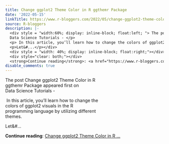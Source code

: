 ```yaml
---
title: Change ggplot2 Theme Color in R ggthemr Package
date: '2022-05-15'
linkTitle: https://www.r-bloggers.com/2022/05/change-ggplot2-theme-color-in-r-ggthemr-package/
source: R-bloggers
description: |-
  <div style = "width:60%; display: inline-block; float:left; "> The post Change ggplot2 Theme Color in R ggthemr Package appeared first on<br />
  Data Science Tutorials - </p>
  <p> In this article, you’ll learn how to change the colors of ggplot2 visuals in the R programming language by utilizing different themes.</p>
  <p>Let&#...</p></div>
  <div style = "width: 40%; display: inline-block; float:right;"></div>
  <div style="clear: both;"></div>
  <strong>Continue reading</strong>: <a href="https://www.r-bloggers.com/2022/05/change-ggplot2-theme-color-in-r-ggthemr-package/">Change ggplot2 Theme Color in R ...
disable_comments: true
---
```

<div style = "width:60%; display: inline-block; float:left; "> The post Change ggplot2 Theme Color in R ggthemr Package appeared first on<br />
Data Science Tutorials - </p>
<p> In this article, you’ll learn how to change the colors of ggplot2 visuals in the R programming language by utilizing different themes.</p>
<p>Let&#...</p></div>
<div style = "width: 40%; display: inline-block; float:right;"></div>
<div style="clear: both;"></div>
<strong>Continue reading</strong>: <a href="https://www.r-bloggers.com/2022/05/change-ggplot2-theme-color-in-r-ggthemr-package/">Change ggplot2 Theme Color in R ...
